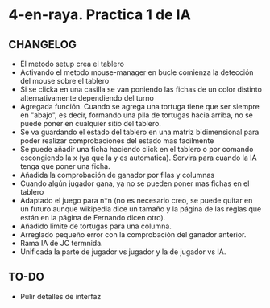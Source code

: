 # 4-en-raya. Practica 1 de IA

## CHANGELOG

- El metodo setup crea el tablero
- Activando el metodo mouse-manager en bucle comienza la detección del mouse sobre el tablero
- Si se clicka en una casilla se van poniendo las fichas de un color distinto alternativamente dependiendo del turno
- Agregada función. Cuando se agrega una tortuga tiene que ser siempre en "abajo", es decir, formando una pila de tortugas hacia arriba, no se puede poner en cualquier sitio del tablero.
- Se va guardando el estado del tablero en una matriz bidimensional para poder realizar comprobaciones del estado mas facilmente
- Se puede añadir una ficha haciendo click en el tablero o por comando escongiendo la x (ya que la y es automatica). Servira para cuando la IA tenga que poner una ficha.
- Añadida la comprobación de ganador por filas y columnas
- Cuando algún jugador gana, ya no se pueden poner mas fichas en el tablero
- Adaptado el juego para n*n (no es necesario creo, se puede quitar en un futuro aunque wikipedia dice un tamaño y la página 
  de las reglas que están en la página de Fernando dicen otro).
- Añadido límite de tortugas para una columna.
- Arreglado pequeño error con la comprobación del ganador anterior.
- Rama IA de JC termnida.
- Unificada la parte de jugador vs jugador y la de jugador vs IA.

## TO-DO
- Pulir detalles de interfaz
